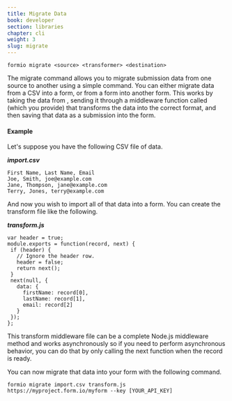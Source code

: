 ```yaml
---
title: Migrate Data
book: developer
section: libraries
chapter: cli
weight: 3
slug: migrate
---
```

```
formio migrate <source> <transformer> <destination>
```

The migrate command allows you to migrate submission data from one source to another using a simple command. You can either migrate data from a CSV into a form, or from a form into another form. This works by taking the data from <source>, sending it through a middleware function called <transformer> (which you provide) that transforms the data into the correct format, and then saving that data as a submission into the <destination> form.

#### Example
Let's suppose you have the following CSV file of data.

***import.csv***

```
First Name, Last Name, Email
Joe, Smith, joe@example.com
Jane, Thompson, jane@example.com
Terry, Jones, terry@example.com
```

And now you wish to import all of that data into a form. You can create the transform file like the following.

***transform.js***

```
var header = true;
module.exports = function(record, next) {
 if (header) {
   // Ignore the header row.
   header = false;
   return next();
 }
 next(null, {
   data: {
     firstName: record[0],
     lastName: record[1],
     email: record[2]
   }
 });
};
```

This transform middleware file can be a complete Node.js middleware method and works asynchronously so if you need to perform asynchronous behavior, you can do that by only calling the next function when the record is ready.

You can now migrate that data into your form with the following command.

```
formio migrate import.csv transform.js https://myproject.form.io/myform --key [YOUR_API_KEY]
```